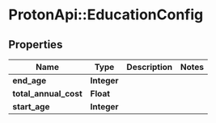 # ProtonApi::EducationConfig

## Properties
Name | Type | Description | Notes
------------ | ------------- | ------------- | -------------
**end_age** | **Integer** |  | 
**total_annual_cost** | **Float** |  | 
**start_age** | **Integer** |  | 


